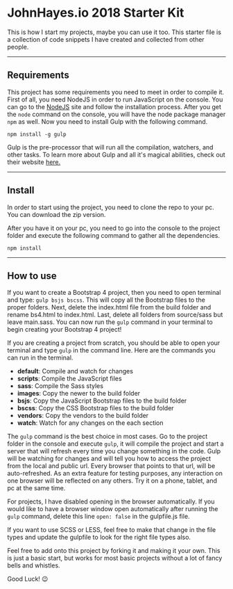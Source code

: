 # JohnHayes.io 2018 Starter Kit

This is how I start my projects, maybe you can use it too. This starter file is a collection of code snippets I have created and collected from other people.

***

## Requirements
This project has some requirements you need to meet in order to compile it. First of all, you need NodeJS in order to run JavaScript on the console. You can go to the [NodeJS](http://nodejs.org) site and follow the installation process. After you get the `node` command on the console, you will have the node package manager `npm` as well. Now you need to install Gulp with the following command.

```
npm install -g gulp
```
Gulp is the pre-processor that will run all the compilation, watchers, and other tasks. To learn more about Gulp and all it's magical abilities, check out their website [here.](https://gulpjs.com/)

***

## Install
In order to start using the project, you need to clone the repo to your pc. You can download the zip version.

After you have it on your pc, you need to go into the console to the project folder and execute the following command to gather all the dependencies.
```
npm install
```

***

## How to use
If you want to create a Bootstrap 4 project, then you need to open terminal and type: `gulp bsjs bscss`. This will copy all the Bootstrap files to the proper folders. Next, delete the index.html file from the build folder and rename bs4.html to index.html. Last, delete all folders from source/sass but leave main.sass. You can now run the `gulp` command in your terminal to begin creating your Bootstrap 4 project!

If you are creating a project from scratch, you should be able to open your terminal and type `gulp` in the command line. Here are the commands you can run in the terminal.

* **default**: Compile and watch for changes
* **scripts**: Compile the JavaScript files
* **sass**: Compile the Sass styles
* **images**: Copy the newer to the build folder
* **bsjs**: Copy the JavaScript Bootstrap files to the build folder
* **bscss**: Copy the CSS Bootstrap files to the build folder
* **vendors**: Copy the vendors to the build folder
* **watch**: Watch for any changes on the each section

The `gulp` command is the best choice in most cases. Go to the project folder in the console and execute `gulp`, it will compile the project and start a server that will refresh every time you change something in the code. Gulp will be watching for changes and will tell you how to access the project from the local and public url. Every browser that points to that url, will be auto-refreshed. As an extra feature for testing purposes, any interaction on one browser will be reflected on any others. Try it on a phone, tablet, and pc at the same time.

For projects, I have disabled opening in the browser automatically. If you would like to have a browser window open automatically after running the `gulp` command, delete this line `open: false` in the gulpfile.js file.

If you want to use SCSS or LESS, feel free to make that change in the file types and update the gulpfile to look for the right file types also.

Feel free to add onto this project by forking it and making it your own. This is just a basic start, but works for most basic projects without a lot of fancy bells and whistles.

Good Luck! 😉️
